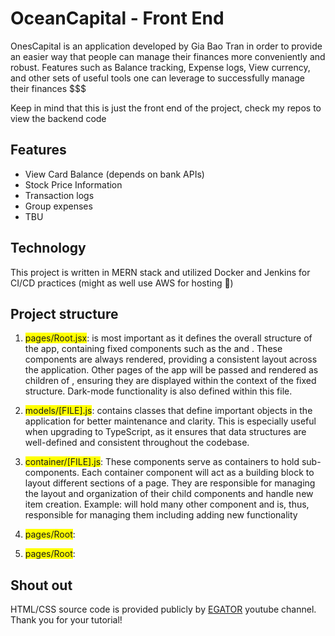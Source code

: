 # OceanCapital - Front End

OnesCapital is an application developed by Gia Bao Tran in order to provide an easier way that people can manage their finances more conveniently and robust. Features such as Balance tracking, Expense logs, View currency, and other sets of useful tools one can leverage to successfully manage their finances $$$

Keep in mind that this is just the front end of the project, check my repos to view the backend code

## Features

- View Card Balance (depends on bank APIs)
- Stock Price Information
- Transaction logs
- Group expenses
- TBU

## Technology

This project is written in MERN stack and utilized Docker and Jenkins for CI/CD practices (might as well use AWS for hosting 🤔)

## Project structure
1. <span style="background-color: #FFFF00">pages/Root.jsx</span>: is most important as it defines the overall structure of the app, containing fixed components such as the <Navbar> and <Sidebar>. These components are always rendered, providing a consistent layout across the application. Other pages of the app will be passed and rendered as children of <Root>, ensuring they are displayed within the context of the fixed structure. Dark-mode functionality is also defined within this file.

2. <span style="background-color: #FFFF00">models/[FILE].js</span>: contains classes that define important objects in the application for better maintenance and clarity. This is especially useful when upgrading to TypeScript, as it ensures that data structures are well-defined and consistent throughout the codebase.

3. <span style="background-color: #FFFF00">container/[FILE].js</span>: These components serve as containers to hold sub-components. Each container component will act as a building block to layout different sections of a page. They are responsible for managing the layout and organization of their child components and handle new item creation. Example: <CardContainer> will hold many other <Card> component and is, thus, responsible for managing them including adding new <Card> functionality

4. <span style="background-color: #FFFF00">pages/Root</span>:

5. <span style="background-color: #FFFF00">pages/Root</span>:


## Shout out

HTML/CSS source code is provided publicly by [EGATOR](https://www.youtube.com/@EGATORTUTORIALS) youtube channel.
Thank you for your tutorial!

